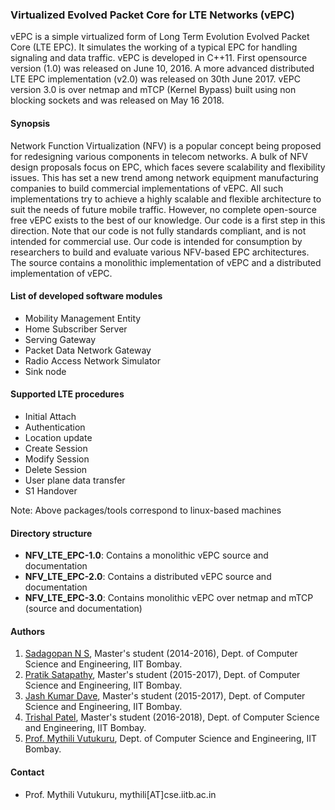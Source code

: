 ### Virtualized Evolved Packet Core for LTE Networks (vEPC)

vEPC is a simple virtualized form of Long Term Evolution Evolved Packet Core (LTE EPC). It simulates the working of a typical EPC for handling signaling and data traffic. vEPC is developed in C++11. First opensource version (1.0) was released on June 10, 2016. A more advanced distributed LTE EPC implementation (v2.0) was released on 30th June 2017. vEPC version 3.0 is over netmap and mTCP (Kernel Bypass) built using non blocking sockets and was released on May 16 2018.

#### Synopsis

Network Function Virtualization (NFV) is a popular concept being proposed for redesigning various components in telecom networks. A bulk of NFV design proposals focus on EPC, which faces severe scalability and flexibility issues. This has set a new trend among network equipment manufacturing companies to build commercial implementations of vEPC. All such implementations try to achieve a highly scalable and flexible architecture to suit the needs of future mobile traffic. However, no complete open-source free vEPC exists to the best of our knowledge. Our code is a first step in this direction. Note that our code is not fully standards compliant, and is not intended for commercial use. Our code is intended for consumption by researchers to build and evaluate various NFV-based EPC architectures. The source contains a monolithic implementation of vEPC and a distributed implementation of vEPC.

#### List of developed software modules

- Mobility Management Entity
- Home Subscriber Server
- Serving Gateway
- Packet Data Network Gateway
- Radio Access Network Simulator
- Sink node

#### Supported LTE procedures

- Initial Attach
- Authentication
- Location update
- Create Session
- Modify Session
- Delete Session
- User plane data transfer
- S1 Handover


Note: Above packages/tools correspond to linux-based machines

#### Directory structure

- **NFV_LTE_EPC-1.0**: Contains a monolithic vEPC source and documentation
- **NFV_LTE_EPC-2.0**: Contains a distributed vEPC source and documentation
- **NFV_LTE_EPC-3.0**: Contains monolithic vEPC over netmap and mTCP (source and documentation)

#### Authors

1. [Sadagopan N S](https://www.linkedin.com/in/sadagopan-n-s-b8184a61), Master's student (2014-2016), Dept. of Computer Science and Engineering, IIT Bombay.
2. [Pratik Satapathy](https://www.linkedin.com/in/pratik-satapathy-5b175524/), Master's student (2015-2017), Dept. of Computer Science and Engineering, IIT Bombay.
3. [Jash Kumar Dave](https://www.linkedin.com/in/jash-dave-5698124b/), Master's student (2015-2017), Dept. of Computer Science and Engineering, IIT Bombay.
4. [Trishal Patel](https://www.cse.iitb.ac.in/~trishal/), Master's student (2016-2018), Dept. of Computer Science and Engineering, IIT Bombay.
5. [Prof. Mythili Vutukuru](https://www.cse.iitb.ac.in/~mythili/), Dept. of Computer Science and Engineering, IIT Bombay.

#### Contact

- Prof. Mythili Vutukuru, mythili[AT]cse.iitb.ac.in
